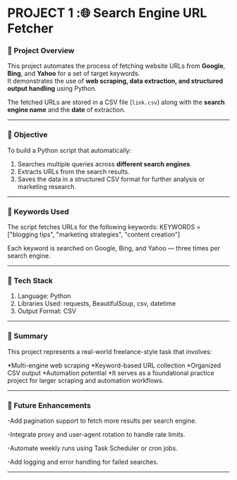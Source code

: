 # PROJECT 1 :🌐 Search Engine URL Fetcher

### 📁 Project Overview
This project automates the process of fetching website URLs from **Google**, **Bing**, and **Yahoo** for a set of target keywords.  
It demonstrates the use of **web scraping, data extraction, and structured output handling** using Python.

The fetched URLs are stored in a CSV file (`link.csv`) along with the **search engine name** and the **date** of extraction.

---

### 🎯 Objective
To build a Python script that automatically:
1. Searches multiple queries across **different search engines**.
2. Extracts URLs from the search results.
3. Saves the data in a structured CSV format for further analysis or marketing research.

---

### 🧠 Keywords Used
The script fetches URLs for the following keywords:
 KEYWORDS = ["blogging tips", "marketing strategies", "content creation"]

Each keyword is searched on Google, Bing, and Yahoo — three times per search engine.

---

### 🧩 Tech Stack
1. Language: Python
2. Libraries Used: requests, BeautifulSoup, csv, datetime
3. Output Format: CSV

---

### 🧾 Summary
This project represents a real-world freelance-style task that involves:

*Multi-engine web scraping
*Keyword-based URL collection
*Organized CSV output
*Automation potential
*It serves as a foundational practice project for larger scraping and automation workflows.

---

### 🚀 Future Enhancements

-Add pagination support to fetch more results per search engine.

-Integrate proxy and user-agent rotation to handle rate limits.

-Automate weekly runs using Task Scheduler or cron jobs.

-Add logging and error handling for failed searches.

---